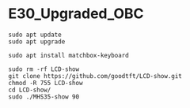 # E30_Upgraded_OBC
```
sudo apt update
sudo apt upgrade
```
```
sudo apt install matchbox-keyboard
```
```
sudo rm -rf LCD-show
git clone https://github.com/goodtft/LCD-show.git
chmod -R 755 LCD-show
cd LCD-show/
sudo ./MHS35-show 90
```
